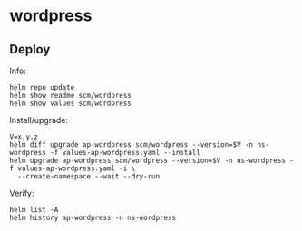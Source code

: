 wordpress
=========

Deploy
------
Info:

    helm repo update
    helm show readme scm/wordpress
    helm show values scm/wordpress

Install/upgrade:

    V=x.y.z
    helm diff upgrade ap-wordpress scm/wordpress --version=$V -n ns-wordpress -f values-ap-wordpress.yaml --install
    helm upgrade ap-wordpress scm/wordpress --version=$V -n ns-wordpress -f values-ap-wordpress.yaml -i \
      --create-namespace --wait --dry-run

Verify:

    helm list -A
    helm history ap-wordpress -n ns-wordpress
